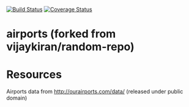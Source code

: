  [![Build Status](https://travis-ci.org/marekjeszka/airports.svg?branch=master)](https://travis-ci.org/marekjeszka/airports.svg?branch=master)
 [![Coverage Status](https://coveralls.io/repos/github/marekjeszka/airports/badge.svg?branch=master)](https://coveralls.io/github/marekjeszka/airports?branch=master) 

# airports (forked from vijaykiran/random-repo)

# Resources

Airports data from http://ourairports.com/data/ (released under public domain)
